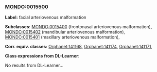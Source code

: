 
### [MONDO:0015500](http://purl.obolibrary.org/obo/MONDO_0015500)
**Label:** facial arteriovenous malformation

**Subclasses:** [MONDO:0015400](http://purl.obolibrary.org/obo/MONDO_0015400) (frontonasal arteriovenous malformation), [MONDO:0015402](http://purl.obolibrary.org/obo/MONDO_0015402) (mandibular arteriovenous malformation), [MONDO:0015401](http://purl.obolibrary.org/obo/MONDO_0015401) (maxillary arteriovenous malformation), 

**Corr. equiv. classes:** [Orphanet:141168](http://www.orpha.net/ORDO/Orphanet_141168), [Orphanet:141174](http://www.orpha.net/ORDO/Orphanet_141174), [Orphanet:141171](http://www.orpha.net/ORDO/Orphanet_141171), 

**Class expressions from DL-Learner:**

No results from DL-Learner...



